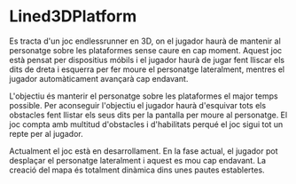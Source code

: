 # Lined3DPlatform

Es tracta d'un joc endlessrunner en 3D, on el jugador haurà de mantenir al personatge sobre les plataformes sense caure en cap moment.
Aquest joc està pensat per dispositius móbils i el jugador haurà de jugar fent lliscar els dits de dreta i esquerra per fer moure el personatge lateralment, mentres el jugador automàticament avançarà cap endavant.

L'objectiu és manterir el personatge sobre les plataformes el major temps possible.
Per aconseguir l'objectiu el jugador haurà d'esquivar tots els obstacles fent llistar els seus dits per la pantalla per moure al personatge.
El joc compta amb multitud d'obstacles i d'habilitats perqué el joc sigui tot un repte per al jugador.


Actualment el joc està en desarrollament.
En la fase actual, el jugador pot desplaçar el personatge lateralment i aquest es mou cap endavant. La creació del mapa és totalment dinàmica dins unes pautes establertes.
